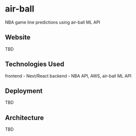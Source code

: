 # air-ball
NBA game line predictions using air-ball ML API

## Website
TBD

## Technologies Used
frontend - Next/React
backend - NBA API, AWS, air-ball ML API

## Deployment
TBD

## Architecture
TBD
